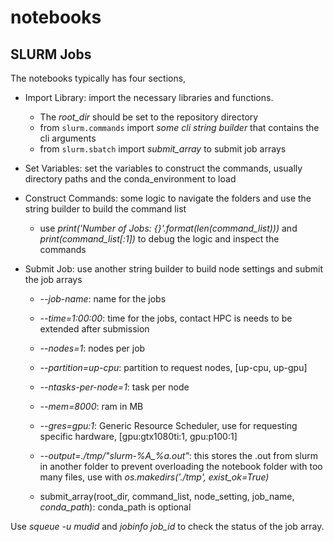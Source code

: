 # notebooks

## SLURM Jobs

The notebooks typically has four sections,

- Import Library: import the necessary libraries and functions.
  - The *root_dir* should be set to the repository directory 
  - from `slurm.commands` import *some cli string builder* that contains the 
    cli arguments
  - from `slurm.sbatch` import *submit_array* to submit job arrays

- Set Variables: set the variables to construct the commands, usually directory 
  paths and the conda_environment to load  

- Construct Commands: some logic to navigate the folders and use the string 
  builder to build the command list
  - use *print('Number of Jobs: {}'.format(len(command_list)))* and 
    *print(command_list[:1])* to debug the logic and inspect the commands
  
- Submit Job: use another string builder to build node settings and submit the job arrays
   * *--job-name*: name for the jobs
   * *--time=1:00:00*: time for the jobs, contact HPC is needs to be extended after submission
   * *--nodes=1*: nodes per job
   * *--partition=up-cpu*: partition to request nodes, [up-cpu, up-gpu]
   * *--ntasks-per-node=1*: task per node
   * *--mem=8000*: ram in MB
   * *--gres=gpu:1*: Generic Resource Scheduler, use for requesting specific hardware, [gpu:gtx1080ti:1, gpu:p100:1]
   * *--output=./tmp/"slurm-%A_%a.out"*: this stores the .out from slurm in another folder to prevent overloading the notebook folder with too many files, use with *os.makedirs('./tmp', exist_ok=True)*
   
   * submit_array(root_dir, command_list, node_setting, job_name, *conda_path*): conda_path is optional
   
Use *squeue -u mudid* and *jobinfo job_id* to check the status of the job array.

